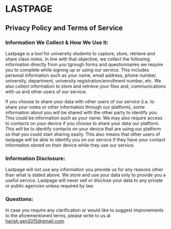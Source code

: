 # LASTPAGE
## Privacy Policy and Terms of Service

### Information We Collect & How We Use It:
Lastpage is a tool for university students to capture, store, retrieve and share class notes. In line with that objective, we collect the following information directly from you tgrough forms and questionnaires we require you to complete while signing up or using our service. This includes personal information such as your name, email address, phone number, university, department, university registration/enrollment number, etc. We also collect information to store and retrieve your files and, communications with us and other users of our service.

If you choose to share your data with other users of our service (i.e. to share your notes or other information through our platform), some information about you will be shared with the other party to identify you. This could be information such as your name. We may also require access to contacts on your device if you choose to share your data our platform. This will be to identify contacts on your device that are using our platform so that you could start sharing easily. This also means that other users of lastpage will be able to identify you on our service if they have your contact information stored on their device while they use our service.

### Information Disclosure:
Lastpage will not use any information you provide us for any reasons other than what is stated above. We store and use your data only to provide you a useful service. Lastpage will never sell or disclose your data to any private or public agencies unless required by law.

### Questions:
In case you require any clarification or would like to suggest improvements to the aforementioned terms, please write to us at harish.gen2015@gmail.com.
